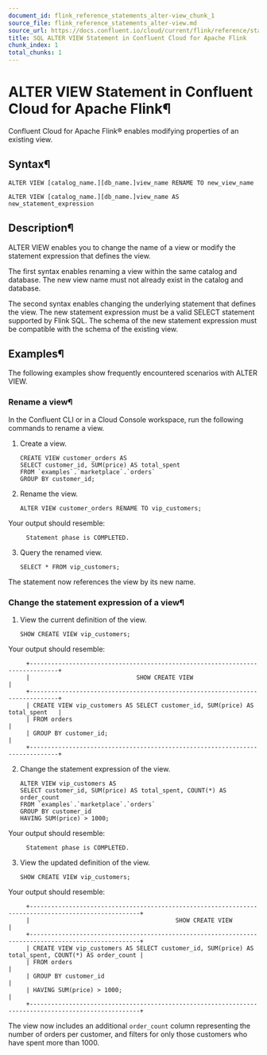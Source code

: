 ```yaml
---
document_id: flink_reference_statements_alter-view_chunk_1
source_file: flink_reference_statements_alter-view.md
source_url: https://docs.confluent.io/cloud/current/flink/reference/statements/alter-view.html
title: SQL ALTER VIEW Statement in Confluent Cloud for Apache Flink
chunk_index: 1
total_chunks: 1
---
```


# ALTER VIEW Statement in Confluent Cloud for Apache Flink¶

Confluent Cloud for Apache Flink® enables modifying properties of an existing view.

## Syntax¶

    ALTER VIEW [catalog_name.][db_name.]view_name RENAME TO new_view_name

    ALTER VIEW [catalog_name.][db_name.]view_name AS new_statement_expression

## Description¶

ALTER VIEW enables you to change the name of a view or modify the statement expression that defines the view.

The first syntax enables renaming a view within the same catalog and database. The new view name must not already exist in the catalog and database.

The second syntax enables changing the underlying statement that defines the view. The new statement expression must be a valid SELECT statement supported by Flink SQL. The schema of the new statement expression must be compatible with the schema of the existing view.

## Examples¶

The following examples show frequently encountered scenarios with ALTER VIEW.

### Rename a view¶

In the Confluent CLI or in a Cloud Console workspace, run the following commands to rename a view.

  1. Create a view.

         CREATE VIEW customer_orders AS
         SELECT customer_id, SUM(price) AS total_spent
         FROM `examples`.`marketplace`.`orders`
         GROUP BY customer_id;

  2. Rename the view.

         ALTER VIEW customer_orders RENAME TO vip_customers;

Your output should resemble:

         Statement phase is COMPLETED.

  3. Query the renamed view.

         SELECT * FROM vip_customers;

The statement now references the view by its new name.

### Change the statement expression of a view¶

  1. View the current definition of the view.

         SHOW CREATE VIEW vip_customers;

Your output should resemble:

         +------------------------------------------------------------------------------+
         |                              SHOW CREATE VIEW                                |
         +------------------------------------------------------------------------------+
         | CREATE VIEW vip_customers AS SELECT customer_id, SUM(price) AS total_spent   |
         | FROM orders                                                                  |
         | GROUP BY customer_id;                                                        |
         +------------------------------------------------------------------------------+

  2. Change the statement expression of the view.

         ALTER VIEW vip_customers AS
         SELECT customer_id, SUM(price) AS total_spent, COUNT(*) AS order_count
         FROM `examples`.`marketplace`.`orders`
         GROUP BY customer_id
         HAVING SUM(price) > 1000;

Your output should resemble:

         Statement phase is COMPLETED.

  3. View the updated definition of the view.

         SHOW CREATE VIEW vip_customers;

Your output should resemble:

         +-----------------------------------------------------------------------------------------------------+
         |                                         SHOW CREATE VIEW                                            |
         +-----------------------------------------------------------------------------------------------------+
         | CREATE VIEW vip_customers AS SELECT customer_id, SUM(price) AS total_spent, COUNT(*) AS order_count |
         | FROM orders                                                                                         |
         | GROUP BY customer_id                                                                                |
         | HAVING SUM(price) > 1000;                                                                           |
         +-----------------------------------------------------------------------------------------------------+

The view now includes an additional `order_count` column representing the number of orders per customer, and filters for only those customers who have spent more than 1000.
